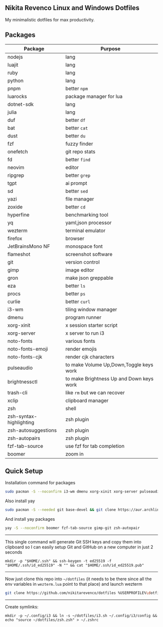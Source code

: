 ## Nikita Revenco Linux and Windows Dotfiles

My minimalistic dotfiles for max productivity.

## Packages

|Package|Purpose|
|-|-|
|nodejs|lang|
|luajit|lang|
|ruby|lang|
|python|lang|
|pnpm|better `npm`|
|luarocks|package manager for lua|
|dotnet-sdk|lang|
|julia|lang|
|duf|better `df`|
|bat|better `cat`|
|dust|better `du`|
|fzf|fuzzy finder|
|onefetch|git repo stats|
|fd|better `find`|
|neovim|editor|
|ripgrep|better `grep`|
|tgpt|ai prompt|
|sd|better `sed`|
|yazi|file manager|
|zoxide|better `cd`|
|hyperfine|benchmarking tool|
|yq|yaml,json processor|
|wezterm|terminal emulator|
|firefox|browser|
|JetBrainsMono NF|monospace font|
|flameshot|screenshot software|
|git|version control|
|gimp|image editor|
|gron|make json greppable|
|eza|better `ls`|
|procs|better `ps`|
|curlie|better `curl`|
|i3-wm|tiling window manager|
|dmenu|program runner|
|xorg-xinit|x session starter script|
|xorg-server|x server to run i3|
|noto-fonts|various fonts|
|noto-fonts-emoji|render emojis|
|noto-fonts-cjk|render cjk characters|
|pulseaudio|to make Volume Up,Down,Toggle keys work|
|brightnessctl|to make Brightness Up and Down keys work|
|trash-cli|like `rm` but we can recover|
|xclip|clipboard manager|
|zsh|shell|
|zsh-syntax-highlighting|zsh plugin|
|zsh-autosuggestions|zsh plugin|
|zsh-autopairs|zsh plugin|
|fzf-tab-source|use fzf for tab completion|
|boomer|zoom in|

## Quick Setup

Installation command for packages

```bash
sudo pacman -S --noconfirm i3-wm dmenu xorg-xinit xorg-server pulseaudio trash-cli nodejs luajit ruby python pnpm luarocks dotnet-sdk julia duf bat dust fzf fd neovim ripgrep tgpt sd yazi zoxide hyperfine yq wezterm firefox git gron eza procs curlie zsh zsh-syntax-highlighting zsh-autosuggestions xclip brightnessctl noto-fonts-emoji flameshot ttf-jetbrains-mono-nerd onefetch
```

Also install yay

```bash
sudo pacman -S --needed git base-devel && git clone https://aur.archlinux.org/yay.git && cd yay && makepkg -si && cd .. && rm -rf yay
  ```

And install yay packages

```bash
yay -S --noconfirm boomer fzf-tab-source gimp-git zsh-autopair
  ```

---

This single command will generate Git SSH keys and copy them into clipboard so I can easily setup Git and GitHub on a new computer in just 2 seconds

```
mkdir -p "$HOME/.ssh" && ssh-keygen -t ed25519 -f "$HOME/.ssh/id_ed25519" -N "" && cat "$HOME/.ssh/id_ed25519.pub"
```

---

Now just clone this repo into `~/dotfiles` (it needs to be there since all the env variables in `wezterm.lua` point to that place) and launch wezterm

```bash
git clone https://github.com/nikitarevenco/dotfiles %USERPROFILE%\dotfiles
```
---

Create symlinks:

```
mkdir -p ~/.config/i3 && ln -s ~/dotfiles/i3.sh ~/.config/i3/config && echo "source ~/dotfiles/zsh.zsh" > ~/.zshrc
```
